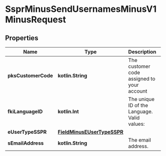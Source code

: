 
# SsprMinusSendUsernamesMinusV1MinusRequest

## Properties
Name | Type | Description | Notes
------------ | ------------- | ------------- | -------------
**pksCustomerCode** | **kotlin.String** | The customer code assigned to your account | 
**fkiLanguageID** | **kotlin.Int** | The unique ID of the Language.  Valid values:  |Value|Description| |-|-| |1|French| |2|English| | 
**eUserTypeSSPR** | [**FieldMinusEUserTypeSSPR**](FieldMinusEUserTypeSSPR.md) |  | 
**sEmailAddress** | **kotlin.String** | The email address. | 



